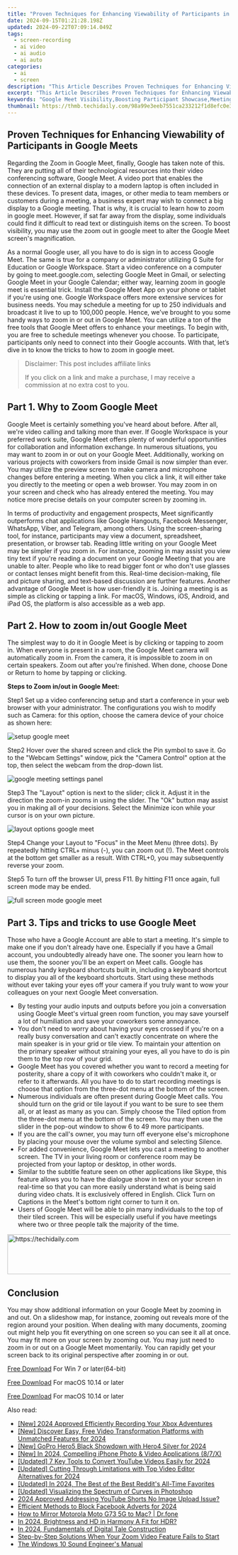 ```yaml
---
title: "Proven Techniques for Enhancing Viewability of Participants in Google Meets for 2024"
date: 2024-09-15T01:21:28.198Z
updated: 2024-09-22T07:09:14.049Z
tags: 
  - screen-recording
  - ai video
  - ai audio
  - ai auto
categories: 
  - ai
  - screen
description: "This Article Describes Proven Techniques for Enhancing Viewability of Participants in Google Meets for 2024"
excerpt: "This Article Describes Proven Techniques for Enhancing Viewability of Participants in Google Meets for 2024"
keywords: "Google Meet Visibility,Boosting Participant Showcase,Meeting Engagement Tips,Optimize Meet Attendance,Enhance Live Event Views,Strengthen Online Meeting Impact,Improve Participant Discoverability"
thumbnail: https://thmb.techidaily.com/98a99e3eeb7551ca233212f1d8efc0e3f75521feec7e96aa9478cde7f5ee2f72.jpg
---
```


## Proven Techniques for Enhancing Viewability of Participants in Google Meets

Regarding the Zoom in Google Meet, finally, Google has taken note of this. They are putting all of their technological resources into their video conferencing software, Google Meet. A video port that enables the connection of an external display to a modern laptop is often included in these devices. To present data, images, or other media to team members or customers during a meeting, a business expert may wish to connect a big display to a Google meeting. That is why, it is crucial to learn how to zoom in google meet. However, if sat far away from the display, some individuals could find it difficult to read text or distinguish items on the screen. To boost visibility, you may use the zoom out in google meet to alter the Google Meet screen's magnification.

As a normal Google user, all you have to do is sign in to access Google Meet. The same is true for a company or administrator utilizing G Suite for Education or Google Workspace. Start a video conference on a computer by going to meet.google.com, selecting Google Meet in Gmail, or selecting Google Meet in your Google Calendar; either way, learning zoom in google meet is essential trick. Install the Google Meet App on your phone or tablet if you're using one. Google Workspace offers more extensive services for business needs. You may schedule a meeting for up to 250 individuals and broadcast it live to up to 100,000 people. Hence, we’ve brought to you some handy ways to zoom in or out in Google Meet. You can utilize a ton of the free tools that Google Meet offers to enhance your meetings. To begin with, you are free to schedule meetings whenever you choose. To participate, participants only need to connect into their Google accounts. With that, let’s dive in to know the tricks to how to zoom in google meet.

>  Disclaimer: This post includes affiliate links
>
>  If you click on a link and make a purchase, I may receive a commission at no extra cost to you.
>

## Part 1\. Why to Zoom Google Meet

Google Meet is certainly something you've heard about before. After all, we're video calling and talking more than ever. If Google Workspace is your preferred work suite, Google Meet offers plenty of wonderful opportunities for collaboration and information exchange. In numerous situations, you may want to zoom in or out on your Google Meet. Additionally, working on various projects with coworkers from inside Gmail is now simpler than ever. You may utilize the preview screen to make camera and microphone changes before entering a meeting. When you click a link, it will either take you directly to the meeting or open a web browser. You may zoom in on your screen and check who has already entered the meeting. You may notice more precise details on your computer screen by zooming in.

In terms of productivity and engagement prospects, Meet significantly outperforms chat applications like Google Hangouts, Facebook Messenger, WhatsApp, Viber, and Telegram, among others. Using the screen-sharing tool, for instance, participants may view a document, spreadsheet, presentation, or browser tab. Reading little writing on your Google Meet may be simpler if you zoom in. For instance, zooming in may assist you view tiny text if you're reading a document on your Google Meeting that you are unable to alter. People who like to read bigger font or who don't use glasses or contact lenses might benefit from this. Real-time decision-making, file and picture sharing, and text-based discussion are further features. Another advantage of Google Meet is how user-friendly it is. Joining a meeting is as simple as clicking or tapping a link. For macOS, Windows, iOS, Android, and iPad OS, the platform is also accessible as a web app.

## Part 2\. How to zoom in/out Google Meet

The simplest way to do it in Google Meet is by clicking or tapping to zoom in. When everyone is present in a room, the Google Meet camera will automatically zoom in. From the camera, it is impossible to zoom in on certain speakers. Zoom out after you're finished. When done, choose Done or Return to home by tapping or clicking.

**Steps to Zoom in/out in Google Meet:**

Step1 Set up a video conferencing setup and start a conference in your web browser with your administrator. The configurations you wish to modify such as Camera: for this option, choose the camera device of your choice as shown here:

![setup google meet](https://images.wondershare.com/filmora/article-images/2022/07/setup-google-meet.jpg)

Step2 Hover over the shared screen and click the Pin symbol to save it. Go to the "Webcam Settings" window, pick the "Camera Control" option at the top, then select the webcam from the drop-down list.

![google meeting settings panel](https://images.wondershare.com/filmora/article-images/2022/07/google-meeting-settings-panel.jpg)

Step3 The "Layout" option is next to the slider; click it. Adjust it in the direction the zoom-in zooms in using the slider. The "Ok" button may assist you in making all of your decisions. Select the Minimize icon while your cursor is on your own picture.

![layout options google meet](https://images.wondershare.com/filmora/article-images/2022/07/layout-options-google-meet.jpg)

Step4 Change your Layout to "Focus" in the Meet Menu (three dots). By repeatedly hitting CTRL+ minus (-), you can zoom out (!). The Meet controls at the bottom get smaller as a result. With CTRL+0, you may subsequently reverse your zoom.

Step5 To turn off the browser UI, press F11\. By hitting F11 once again, full screen mode may be ended.

![full screen mode google meet](https://images.wondershare.com/filmora/article-images/2022/07/full-screen-mode-google-meet.jpg)

## Part 3\. Tips and tricks to use Google Meet

Those who have a Google Account are able to start a meeting. It's simple to make one if you don't already have one. Especially if you have a Gmail account, you undoubtedly already have one. The sooner you learn how to use them, the sooner you'll be an expert on Meet calls. Google has numerous handy keyboard shortcuts built in, including a keyboard shortcut to display you all of the keyboard shortcuts. Start using these methods without ever taking your eyes off your camera if you truly want to wow your colleagues on your next Google Meet conversation.

* By testing your audio inputs and outputs before you join a conversation using Google Meet's virtual green room function, you may save yourself a lot of humiliation and save your coworkers some annoyance.
* You don't need to worry about having your eyes crossed if you're on a really busy conversation and can't exactly concentrate on where the main speaker is in your grid or tile view. To maintain your attention on the primary speaker without straining your eyes, all you have to do is pin them to the top row of your grid.
* Google Meet has you covered whether you want to record a meeting for posterity, share a copy of it with coworkers who couldn't make it, or refer to it afterwards. All you have to do to start recording meetings is choose that option from the three-dot menu at the bottom of the screen.
* Numerous individuals are often present during Google Meet calls. You should turn on the grid or tile layout if you want to be sure to see them all, or at least as many as you can. Simply choose the Tiled option from the three-dot menu at the bottom of the screen. You may then use the slider in the pop-out window to show 6 to 49 more participants.
* If you are the call's owner, you may turn off everyone else's microphone by placing your mouse over the volume symbol and selecting Silence.
* For added convenience, Google Meet lets you cast a meeting to another screen. The TV in your living room or conference room may be projected from your laptop or desktop, in other words.
* Similar to the subtitle feature seen on other applications like Skype, this feature allows you to have the dialogue show in text on your screen in real-time so that you can more easily understand what is being said during video chats. It is exclusively offered in English. Click Turn on Captions in the Meet's bottom right corner to turn it on.
* Users of Google Meet will be able to pin many individuals to the top of their tiled screen. This will be especially useful if you have meetings where two or three people talk the majority of the time.

<!-- affiliate ads begin -->
<a href="https://appsumo.8odi.net/c/5597632/2105869/7443" target="_top" id="2105869">
  <img src="//a.impactradius-go.com/display-ad/7443-2105869" border="0" alt="https://techidaily.com" width="728" height="90"/>
</a>
<img height="0" width="0" src="https://appsumo.8odi.net/i/5597632/2105869/7443" style="position:absolute;visibility:hidden;" border="0" />
<!-- affiliate ads end -->

## Conclusion

You may show additional information on your Google Meet by zooming in and out. On a slideshow map, for instance, zooming out reveals more of the region around your position. When dealing with many documents, zooming out might help you fit everything on one screen so you can see it all at once. You may fit more on your screen by zooming out. You may just need to zoom in or out on a Google Meet momentarily. You can rapidly get your screen back to its original perspective after zooming in or out.

[Free Download](https://tools.techidaily.com/wondershare/filmora/download/) For Win 7 or later(64-bit)

[Free Download](https://tools.techidaily.com/wondershare/filmora/download/) For macOS 10.14 or later

[Free Download](https://tools.techidaily.com/wondershare/filmora/download/) For macOS 10.14 or later

<ins class="adsbygoogle"
     style="display:block"
     data-ad-format="autorelaxed"
     data-ad-client="ca-pub-7571918770474297"
     data-ad-slot="1223367746"></ins>

<ins class="adsbygoogle"
     style="display:block"
     data-ad-format="autorelaxed"
     data-ad-client="ca-pub-7571918770474297"
     data-ad-slot="1223367746"></ins>



<ins class="adsbygoogle"
     style="display:block"
     data-ad-client="ca-pub-7571918770474297"
     data-ad-slot="8358498916"
     data-ad-format="auto"
     data-full-width-responsive="true"></ins>


<span class="atpl-alsoreadstyle">Also read:</span>
<div><ul>
<li><a href="https://screen-capture.techidaily.com/new-2024-approved-efficiently-recording-your-xbox-adventures/"><u>[New] 2024 Approved Efficiently Recording Your Xbox Adventures</u></a></li>
<li><a href="https://fox-info.techidaily.com/new-discover-easy-free-video-transformation-platforms-with-unmatched-features-for-2024/"><u>[New] Discover Easy, Free Video Transformation Platforms with Unmatched Features for 2024</u></a></li>
<li><a href="https://fox-info.techidaily.com/new-gopro-hero5-black-showdown-with-hero4-silver-for-2024/"><u>[New] GoPro Hero5 Black Showdown with Hero4 Silver for 2024</u></a></li>
<li><a href="https://fox-info.techidaily.com/new-in-2024-compelling-iphone-photo-and-video-applications-87x/"><u>[New] In 2024, Compelling iPhone Photo & Video Applications (8/7/X)</u></a></li>
<li><a href="https://facebook-video-share.techidaily.com/updated-7-key-tools-to-convert-youtube-videos-easily-for-2024/"><u>[Updated] 7 Key Tools to Convert YouTube Videos Easily for 2024</u></a></li>
<li><a href="https://vimeo-videos.techidaily.com/updated-cutting-through-limitations-with-top-video-editor-alternatives-for-2024/"><u>[Updated] Cutting Through Limitations with Top Video Editor Alternatives for 2024</u></a></li>
<li><a href="https://fox-info.techidaily.com/updated-in-2024-the-best-of-the-best-reddits-all-time-favorites/"><u>[Updated] In 2024, The Best of the Best Reddit's All-Time Favorites</u></a></li>
<li><a href="https://fox-info.techidaily.com/updated-visualizing-the-spectrum-of-curves-in-photoshop/"><u>[Updated] Visualizing the Spectrum of Curves in Photoshop</u></a></li>
<li><a href="https://youtube-video-recordings.techidaily.com/2024-approved-addressing-youtube-shorts-no-image-upload-issue/"><u>2024 Approved Addressing YouTube Shorts No Image Upload Issue?</u></a></li>
<li><a href="https://facebook-videos.techidaily.com/efficient-methods-to-block-facebook-adverts-for-2024/"><u>Efficient Methods to Block Facebook Adverts for 2024</u></a></li>
<li><a href="https://screen-mirror.techidaily.com/how-to-mirror-motorola-moto-g73-5g-to-mac-drfone-by-drfone-android/"><u>How to Mirror Motorola Moto G73 5G to Mac? | Dr.fone</u></a></li>
<li><a href="https://fox-info.techidaily.com/in-2024-brightness-and-hd-in-harmony-a-fit-for-hdr/"><u>In 2024, Brightness and HD in Harmony A Fit for HDR?</u></a></li>
<li><a href="https://article-posts.techidaily.com/in-2024-fundamentals-of-digital-tale-construction/"><u>In 2024, Fundamentals of Digital Tale Construction</u></a></li>
<li><a href="https://tech-recovery.techidaily.com/step-by-step-solutions-when-your-zoom-video-feature-fails-to-start/"><u>Step-by-Step Solutions When Your Zoom Video Feature Fails to Start</u></a></li>
<li><a href="https://fox-info.techidaily.com/the-windows-10-sound-engineers-manual/"><u>The Windows 10 Sound Engineer's Manual</u></a></li>
</ul></div>

